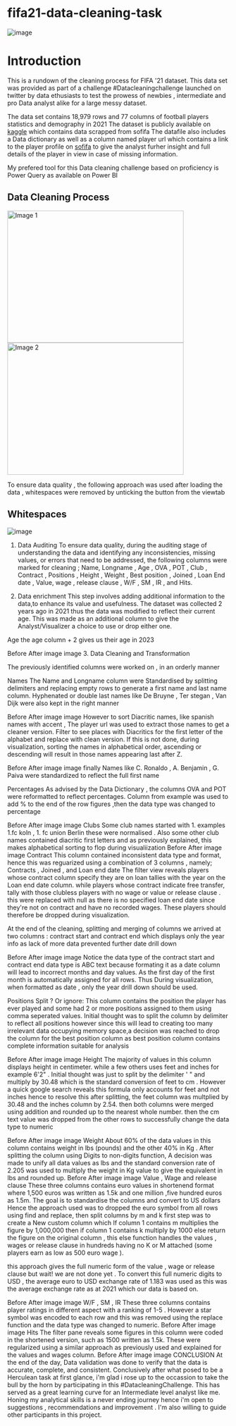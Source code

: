 # fifa21-data-cleaning-task
![image](https://user-images.githubusercontent.com/97708113/228183262-7c5f5ba0-89c8-4a61-8e1b-4eb052afcfd5.png)

# Introduction

This is a rundown of the cleaning process for FIFA '21 dataset. This data set was provided as part of a challenge #Datacleaningchallenge launched on twitter by data ethusiasts to test the prowess of newbies , intermediate and pro Data analyst alike for a large messy dataset.

The data set contains 18,979 rows and 77 columns of football players statistics and demography in 2021 The dataset is publicly available on [kaggle](https://www.kaggle.com/datasets/yagunnersya/fifa-21-messy-raw-dataset-for-cleaning-exploring) which contains data scrapped from sofifa The datafile also includes a Data dictionary as well as a column named player url which contains a link to the player profile on [sofifa](https://github.com/Atohor/fifa-21-data-cleaning-task/blob/main/www.sofifa.com) to give the analyst furher insight and full details of the player in view in case of missing information.

My prefered tool for this Data cleaning challenge based on proficiency is Power Query as available on Power BI

## Data Cleaning Process

<div>
  <img src="![image](https://user-images.githubusercontent.com/97708113/228187564-1ca3c0f7-9f46-4ef1-951c-b0b7b856b1c0.png).png" alt="Image 1" width="400" height="300" />
  <img src="![image](https://user-images.githubusercontent.com/97708113/228187669-06f73a7d-8a4a-4eaa-86ba-61cf9d25be43.png).png" alt="Image 2" width="400" height="300" />
</div>

To ensure data quality , the following approach was used after loading the data , whitespaces were removed by unticking the button from the viewtab

## Whitespaces
![image](https://user-images.githubusercontent.com/97708113/228186251-ba1d51e7-178d-4ea0-acf2-7fcfd1324200.png)


1. Data Auditing To ensure data quality, during the auditing stage of understanding the data and identifying any inconsistencies, missing values, or errors that need to be addressed, the following columns were marked for cleaning ; Name, Longname , Age , OVA , POT , Club , Contract , Positions , Height , Weight , Best position , Joined , Loan End date , Value, wage , release clause , W/F , SM , IR , and Hits.

2. Data enrichment This step involves adding additional information to the data,to enhance its value and usefulness. The dataset was collected 2 years ago in 2021 thus the data was modified to reflect their current age. This was made as an additional column to give the Analyst/Visualizer a choice to use or drop either one.

Age
the age column + 2 gives us their age in 2023

Before	After
image	image
3. Data Cleaning and Transformation

The previously identified columns were worked on , in an orderly manner

Names
The Name and Longname column were Standardised by splitting delimiters and replacing empty rows to generate a first name and last name column. Hyphenated or double last names like De Bruyne , Ter stegan , Van Dijk were also kept in the right manner

Before	After
image	image
However to sort Diacritic names, like spanish names with accent , The player url was used to extract those names to get a cleaner version. Filter to see places with Diacritics for the first letter of the alphabet and replace with clean version. If this is not done, during visualization, sorting the names in alphabetical order, ascending or descending will result in those names appearing last after Z.

Before	After
image	image
finally Names like C. Ronaldo , A. Benjamin , G. Paiva were standardized to reflect the full first name

Percentages
As advised by the Data Dictionary , the columns OVA and POT were reformatted to reflect percentages. Column from example was used to add % to the end of the row figures ,then the data type was changed to percentage

Before	After
image	image
Clubs
Some club names started with 1. examples 1.fc koln , 1. fc union Berlin these were normalised . Also some other club names contained diacritic first letters and as previously explained, this makes alphabetical sorting to flop during visualiization
Before	After
image	image
Contract
This column contained inconsistent data type and format, hence this was reguarized using a combination of 3 columns , namely; Contracts , Joined , and Loan end date The filter view reveals players whose contract column specify they are on loan tallies with the year on the Loan end date column. while players whose contract indicate free transfer, tally with those clubless players with no wage or value or release clause . this were replaced with null as there is no specified loan end date since they're not on contract and have no recorded wages. These players should therefore be dropped during visualization.

At the end of the cleaning, splitting and merging of columns we arrived at two columns : contract start and contract end which displays only the year info as lack of more data prevented further date drill down

Before	After
image	image
Notice the data type of the contract start and contract end data type is ABC text because formating it as a date column will lead to incorrect months and day values. As the first day of the first month is automatically assigned for all rows. Thus During visualization, when formatted as date , only the year drill down should be used.

Positions
Split ? Or ignore: This column contains the position the player has ever played and some had 2 or more positions assigned to them using comma seperated values. Initial thought was to split the column by delimiter to reflect all positions however since this will lead to creating too many irrelevant data occupying memory space,a decision was reached to drop the column for the best position column as best position column contains complete information suitable for analysis

Before	After
image	image
Height
The majority of values in this column displays height in centimeter. while a few others uses feet and inches for example 6'2" . Initial thought was just to split by the delimiter ' " and multiply by 30.48 which is the standard conversion of feet to cm . However a quick google search reveals this formula only accounts for feet and not inches hence to resolve this after splitting, the feet column was multplied by 30.48 and the inches column by 2.54. then both columns were merged using addition and rounded up to the nearest whole number. then the cm text value was dropped from the other rows to successfully change the data type to numeric

Before	After
image	image
Weight
About 60% of the data values in this column contains weight in lbs (pounds) and the other 40% in Kg . After splitting the column using Digits to non-digits function, A decision was made to unify all data values as lbs and the standard conversion rate of 2.205 was used to multiply the weight in Kg value to give the equivalent in lbs and rounded up.
Before	After
image	image
Value , Wage and release clause
These three columns contains euro values in shortenend format where 1,500 euros was written as 1.5k and one million ,five hundred euros as 1.5m. The goal is to standardise the columns and convert to US dollars Hence the approach used was to dropped the euro symbol from all rows using find and replace, then split columns by m and k
first step was to create a New custom column which If column 1 contains m multiplies the figure by 1,000,000 then if column 1 contains k multiply by 1000 else return the figure on the original column , this else function handles the values , wages or release clause in hundreds having no K or M attached (some players earn as low as 500 euro wage ).

this approach gives the full numeric form of the value , wage or release clause but wait! we are not done yet . To convert this full numeric digits to USD , the average euro to USD exchange rate of 1.183 was used as this was the average exchange rate as at 2021 which our data is based on.

Before	After
image	image
W/F , SM , IR
These three columns contains player ratings in different aspect with a ranking of 1-5 . However a star symbol was encoded to each row and this was removed using the replace function and the data type was changed to numeric.
Before	After
image	image
Hits
The filter pane reveals some figures in this column were coded in the shortened version, such as 1500 written as 1.5k. These were regularized using a similar approach as previously used and explained for the values and wages column.
Before	After
image	image
CONCLUSION
At the end of the day, Data validation was done to verify that the data is accurate, complete, and consistent. Conclusively after what posed to be a Herculean task at first glance, i'm glad i rose up to the occassion to take the bull by the horn by participating in this #DatacleaningChallenge. This has served as a great learning curve for an Intermediate level analyst like me.
Honing my analytical skills is a never ending journey hence i'm open to suggestions , recommendations and improvement . I'm also willing to guide other participants in this project.
